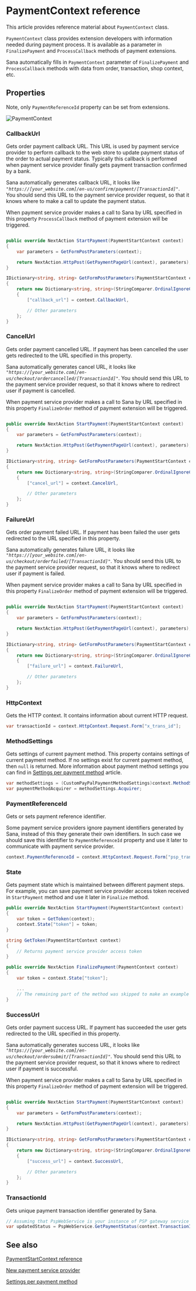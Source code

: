 ﻿# PaymentContext reference

This article provides reference material about `PaymentContext` class.

`PaymentContext` class provides extension developers with information needed during payment
process. It is available as a parameter in `FinalizePayment` and `ProcessCallback` methods
of payment extensions.

Sana automatically fills in `PaymentContext` parameter of `FinalizePayment` and
`ProcessCallback` methods with data from order, transaction, shop context, etc.

## Properties

Note, only `PaymentReferenceId` property can be set from extensions.

![PaymentContext](img/payment-context/class.png)

### CallbackUrl

Gets order payment callback URL. This URL is used by payment service provider to perform
callback to the web store to update payment status of the order to actual payment status.
Typically this callback is performed when payment service provider finally gets payment
transaction confirmed by a bank.

Sana automatically generates callback URL, it looks like
_`"https://[your_website.com]/en-us/confirm/payment/[TransactionId]"`_. You should send this
URL to the payment service provider request, so that it knows where to make a call to update the
payment status.

When payment service provider makes a call to Sana by URL specified in this property
`ProcessCallback` method of payment extension will be triggered.

```cs

public override NextAction StartPayment(PaymentStartContext context)
{
    var parameters = GetFormPostParameters(context);

    return NextAction.HttpPost(GetPaymentPageUrl(context), parameters);
}

IDictionary<string, string> GetFormPostParameters(PaymentStartContext context)
{
    return new Dictionary<string, string>(StringComparer.OrdinalIgnoreCase)
    {
        ["callback_url"] = context.CallbackUrl,

        // Other parameters
    };
}
```

### CancelUrl

Gets order payment cancelled URL. If payment has been cancelled the user gets redirected
to the URL specified in this property.

Sana automatically generates cancel URL, it looks like
_`"https://[your_website.com]/en-us/checkout/ordercancelled/[TransactionId]"`_. You should send this
URL to the payment service provider request, so that it knows where to redirect user if payment
is cancelled.

When payment service provider makes a call to Sana by URL specified in this property
`FinalizeOrder` method of payment extension will be triggered.

```cs

public override NextAction StartPayment(PaymentStartContext context)
{
    var parameters = GetFormPostParameters(context);

    return NextAction.HttpPost(GetPaymentPageUrl(context), parameters);
}

IDictionary<string, string> GetFormPostParameters(PaymentStartContext context)
{
    return new Dictionary<string, string>(StringComparer.OrdinalIgnoreCase)
    {
        ["cancel_url"] = context.CancelUrl,

        // Other parameters
    };
}
```

### FailureUrl

Gets order payment failed URL. If payment has been failed the user gets redirected to the
URL specified in this property.

Sana automatically generates failure URL, it looks like
_`"https://[your_website.com]/en-us/checkout/orderfailed/[TransactionId]"`_. You should send this
URL to the payment service provider request, so that it knows where to redirect user if payment
is failed.

When payment service provider makes a call to Sana by URL specified in this property
`FinalizeOrder` method of payment extension will be triggered.

```cs

public override NextAction StartPayment(PaymentStartContext context)
{
    var parameters = GetFormPostParameters(context);

    return NextAction.HttpPost(GetPaymentPageUrl(context), parameters);
}

IDictionary<string, string> GetFormPostParameters(PaymentStartContext context)
{
    return new Dictionary<string, string>(StringComparer.OrdinalIgnoreCase)
    {
        ["failure_url"] = context.FailureUrl,

        // Other parameters
    };
}
```

### HttpContext

Gets the HTTP context. It contains information about current HTTP request.

```cs
var transactionId = context.HttpContext.Request.Form["x_trans_id"];
```

### MethodSettings

Gets settings of current payment method. This property contains settings of current
payment method. If no settings exist for current payment method, then `null` is returned.
More information about payment method settings you can find in
[Settings per payment method](https://community.sana-commerce.com/docs/SCC_Guides/Extensions/how-to//payment-method-settings.md) article.

```cs
var methodSettings = (CustomPayPalPaymentMethodSettings)context.MethodSettings;
var paymentMethodAcquirer = methodSettings.Acquirer;
```

### PaymentReferenceId

Gets or sets payment reference identifier.

Some payment service providers ignore payment identifiers generated by Sana, instead of this they
generate their own identifiers. In such case we should save this identifier to `PaymentReferenceId`
property and use it later to communicate with payment service provider.

```cs
context.PaymentReferenceId = context.HttpContext.Request.Form["psp_transaction_id"];
```

### State

Gets payment state which is maintained between different payment steps. For example, you
can save payment service provider access token received in `StartPayment` method and use it
later in `Finalize` method.

```cs
public override NextAction StartPayment(PaymentStartContext context)
{
    var token = GetToken(context);
    context.State["token"] = token;
}

string GetToken(PaymentStartContext context)
{
    // Returns payment service provider access token
}

public override NextAction FinalizePayment(PaymentContext context)
{
    var token = context.State["token"];

    ...
    // The remaining part of the method was skipped to make an example simpler
}
```

### SuccessUrl

Gets order payment success URL. If payment has succeeded the user gets redirected to the
URL specified in this property.

Sana automatically generates success URL, it looks like
_`"https://[your_website.com]/en-us/checkout/ordersubmit/[TransactionId]"`_. You should send this
URL to the payment service provider request, so that it knows where to redirect user if payment
is successful.

When payment service provider makes a call to Sana by URL specified in this property
`FinalizeOrder` method of payment extension will be triggered.

```cs

public override NextAction StartPayment(PaymentStartContext context)
{
    var parameters = GetFormPostParameters(context);

    return NextAction.HttpPost(GetPaymentPageUrl(context), parameters);
}

IDictionary<string, string> GetFormPostParameters(PaymentStartContext context)
{
    return new Dictionary<string, string>(StringComparer.OrdinalIgnoreCase)
    {
        ["success_url"] = context.SuccessUrl,

        // Other parameters
    };
}
```

### TransactionId

Gets unique payment transaction identifier generated by Sana.

```cs
// Assuming that PspWebService is your instance of PSP gateway service
var updatedStatus = PspWebService.GetPaymentStatus(context.TransactionId);
```

## See also

[PaymentStartContext reference](payment-start-context.md)

[New payment service provider](https://community.sana-commerce.com/docs/SCC_Guides/Extensions/how-to//create-payment-extension.md)

[Settings per payment method](https://community.sana-commerce.com/docs/SCC_Guides/Extensions/how-to//payment-method-settings.md)